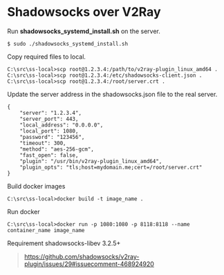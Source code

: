 # Shadowsocks over V2Ray

Run **shadowsocks_systemd_install.sh** on the server.

	$ sudo ./shadowsocks_systemd_install.sh

Copy required files to local.

	C:\src\ss-local>scp root@1.2.3.4:/path/to/v2ray-plugin_linux_amd64 .
	C:\src\ss-local>scp root@1.2.3.4:/etc/shadowsocks-client.json .
	C:\src\ss-local>scp root@1.2.3.4:/root/server.crt .

Update the server address in the shadowsocks.json file to the real server.

	{
	    "server": "1.2.3.4",
	    "server_port": 443,
	    "local_address": "0.0.0.0",
	    "local_port": 1080,
	    "password": "123456",
	    "timeout": 300,
	    "method": "aes-256-gcm",
	    "fast_open": false,
	    "plugin": "/usr/bin/v2ray-plugin_linux_amd64",
	    "plugin_opts": "tls;host=mydomain.me;cert=/root/server.crt"
	}

Build docker images

	C:\src\ss-local>docker build -t image_name .

Run docker

	C:\src\ss-local>docker run -p 1080:1080 -p 8118:8118 --name container_name image_name

Requirement shadowsocks-libev 3.2.5+

> https://github.com/shadowsocks/v2ray-plugin/issues/29#issuecomment-468924920
